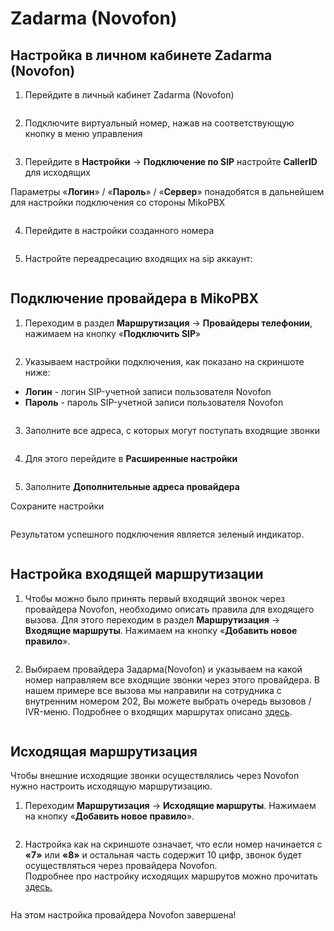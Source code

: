 # Zadarma (Novofon)

## Настройка в личном кабинете Zadarma (Novofon) <a href="#nastrojka_v_lichnom_kabinete_zadarma_novofon" id="nastrojka_v_lichnom_kabinete_zadarma_novofon"></a>

1. Перейдите в личный кабинет Zadarma (Novofon)

<figure><img src="../../.gitbook/assets/1 (26).png" alt=""><figcaption></figcaption></figure>

2. Подключите виртуальный номер, нажав на соответствующую кнопку в меню управления

<figure><img src="../../.gitbook/assets/2 (31).png" alt=""><figcaption></figcaption></figure>

3. Перейдите в **Настройки** → **Подключение по SIP** настройте **CallerID** для исходящих

Параметры «**Логин**» / «**Пароль**» / «**Сервер**» понадобятся в дальнейшем для настройки подключения со стороны MikoPBX

<figure><img src="../../.gitbook/assets/4 (36).png" alt=""><figcaption></figcaption></figure>

4. Перейдите в настройки созданного номера

<figure><img src="../../.gitbook/assets/3 (23).png" alt=""><figcaption></figcaption></figure>

5. Настройте переадресацию входящих на sip аккаунт:

<figure><img src="../../.gitbook/assets/5 (21).png" alt=""><figcaption></figcaption></figure>

## Подключение провайдера в MikoPBX <a href="#podkljuchenie_provajdera_v_mikopbx" id="podkljuchenie_provajdera_v_mikopbx"></a>

1. Переходим в раздел **Маршрутизация** → **Провайдеры телефонии**, нажимаем на кнопку «**Подключить SIP**»

<figure><img src="../../.gitbook/assets/6 (3).png" alt=""><figcaption></figcaption></figure>

2. Указываем настройки подключения, как показано на скриншоте ниже:

* **Логин** - логин SIP-учетной записи пользователя Novofon
* **Пароль** - пароль SIP-учетной записи пользователя Novofon

<figure><img src="../../.gitbook/assets/11 (3).png" alt=""><figcaption></figcaption></figure>

3. Заполните все адреса, с которых могут поступать входящие звонки

<figure><img src="../../.gitbook/assets/8 (3).png" alt=""><figcaption></figcaption></figure>

4. Для этого перейдите в **Расширенные настройки**

<figure><img src="../../.gitbook/assets/12 (10).png" alt=""><figcaption></figcaption></figure>

5. Заполните **Дополнительные адреса провайдера**

Сохраните настройки

<figure><img src="../../.gitbook/assets/10 (11).png" alt=""><figcaption></figcaption></figure>

Результатом успешного подключения является зеленый индикатор.

<figure><img src="../../.gitbook/assets/13 (13).png" alt=""><figcaption></figcaption></figure>

## Настройка входящей маршрутизации <a href="#nastrojka_vxodjaschej_marshrutizacii" id="nastrojka_vxodjaschej_marshrutizacii"></a>

1. Чтобы можно было принять первый входящий звонок через провайдера Novofon, необходимо описать правила для входящего вызова. Для этого переходим в раздел **Маршрутизация** → **Входящие маршруты**. Нажимаем на кнопку «**Добавить новое правило**».

<figure><img src="../../.gitbook/assets/14 (8).png" alt=""><figcaption></figcaption></figure>

2. Выбираем провайдера Задарма(Novofon) и указываем на какой номер направляем все входящие звонки через этого провайдера. В нашем примере все вызова мы направили на сотрудника с внутренним номером 202, Вы можете выбрать очередь вызовов / IVR-меню. Подробнее о входящих маршрутах описано [здесь](../../manual/routing/incoming-routes.md).

<figure><img src="../../.gitbook/assets/15 (5).png" alt=""><figcaption></figcaption></figure>

## Исходящая маршрутизация <a href="#isxodjaschaja_marshrutizacija" id="isxodjaschaja_marshrutizacija"></a>

Чтобы внешние исходящие звонки осуществлялись через Novofon нужно настроить исходящую маршрутизацию.

1. Переходим **Маршрутизация** → **Исходящие маршруты**. Нажимаем на кнопку «**Добавить новое правило**».

<figure><img src="../../.gitbook/assets/16 (1) (1).png" alt=""><figcaption></figcaption></figure>

2. Настройка как на скриншоте означает, что если номер начинается с **«7»** или **«8»** и остальная часть содержит 10 цифр, звонок будет осуществляться через провайдера Novofon.\
   Подробнее про настройку исходящих маршрутов можно прочитать [здесь.](../../manual/routing/outbound-routes.md)

<figure><img src="../../.gitbook/assets/17 (1).png" alt=""><figcaption></figcaption></figure>

На этом настройка провайдера Novofon завершена!
